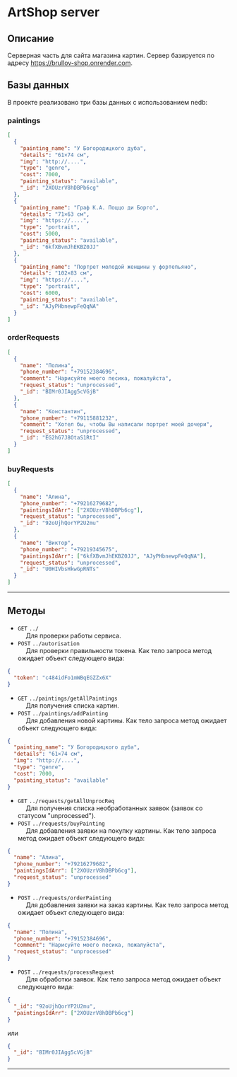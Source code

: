 # ArtShop server

## Описание

Серверная часть для сайта магазина картин. Сервер базируется по адресу <https://brullov-shop.onrender.com>. <br>

## Базы данных

В проекте реализовано три базы данных с использованием nedb: <br>

### paintings

```json
[
  {
    "painting_name": "У Богородицкого дуба",
    "details": "61×74 см",
    "img": "http://....",
    "type": "genre",
    "cost": 7000,
    "painting_status": "available",
    "_id": "2XOUzrV8hDBPb6cg"
  },
  {
    "painting_name": "Граф К.А. Поццо ди Борго",
    "details": "71×63 см",
    "img": "https://....",
    "type": "portrait",
    "cost": 5000,
    "painting_status": "available",
    "_id": "6kfXBvmJhEKBZ0JJ"
  },
  {
    "painting_name": "Портрет молодой женщины у фортепьяно",
    "details": "102×83 см",
    "img": "https://....",
    "type": "portrait",
    "cost": 6000,
    "painting_status": "available",
    "_id": "AJyPHbnewpFeQqNA"
  }
]
```

### orderRequests

```json
[
  {
    "name": "Полина",
    "phone_number": "+79152384696",
    "comment": "Нарисуйте моего песика, пожалуйста",
    "request_status": "unprocessed",
    "_id": "BIMr0JIAgg5cVGjB"
  },
  {
    "name": "Константин",
    "phone_number": "+79115881232",
    "comment": "Хотел бы, чтобы Вы написали портрет моей дочери",
    "request_status": "unprocessed",
    "_id": "EG2hG7J8OtaS1RtI"
  }
]
```

### buyRequests

```json
[
  {
    "name": "Алина",
    "phone_number": "+79216279682",
    "paintingsIdArr": ["2XOUzrV8hDBPb6cg"],
    "request_status": "unprocessed",
    "_id": "92oUjhQorYP2U2mu"
  },
  {
    "name": "Виктор",
    "phone_number": "+79219345675",
    "paintingsIdArr": ["6kfXBvmJhEKBZ0JJ", "AJyPHbnewpFeQqNA"],
    "request_status": "unprocessed",
    "_id": "U0HIVbsHkwGpRNTs"
  }
]
```

---

## Методы

- `GET` `../`
  <br>&emsp; Для проверки работы сервиса.
- `POST` `../autorisation`
  <br>&emsp; Для проверки правильности токена.
  Как тело запроса метод ожидает объект следующего вида: <br>

```json
{
  "token": "c484idFo1mWBqEGZZx6X"
}
```

- `GET` `../paintings/getAllPaintings`
  <br>&emsp; Для получения списка картин.
- `POST` `../paintings/addPainting`
  <br>&emsp; Для добавления новой картины.
  Как тело запроса метод ожидает объект следующего вида: <br>

```json
{
  "painting_name": "У Богородицкого дуба",
  "details": "61×74 см",
  "img": "http://....",
  "type": "genre",
  "cost": 7000,
  "painting_status": "available"
}
```

- `GET` `../requests/getAllUnprocReq`
  <br>&emsp; Для получения списка необработанных заявок (заявок со статусом "unprocessed").<br>
- `POST` `../requests/buyPainting`
  <br>&emsp; Для добавления заявки на покупку картины.
  Как тело запроса метод ожидает объект следующего вида: <br>

```json
{
  "name": "Алина",
  "phone_number": "+79216279682",
  "paintingsIdArr": ["2XOUzrV8hDBPb6cg"],
  "request_status": "unprocessed"
}
```

- `POST` `../requests/orderPainting`
  <br>&emsp; Для добавления заявки на заказ картины.
  Как тело запроса метод ожидает объект следующего вида: <br>

```json
{
  "name": "Полина",
  "phone_number": "+79152384696",
  "comment": "Нарисуйте моего песика, пожалуйста",
  "request_status": "unprocessed"
}
```

- `POST` `../requests/processRequest`
  <br>&emsp; Для обработки заявок.
  Как тело запроса метод ожидает объект следующего вида: <br>

```json
{
  "_id": "92oUjhQorYP2U2mu",
  "paintingsIdArr": ["2XOUzrV8hDBPb6cg"]
}
```

или

```json
{
  "_id": "BIMr0JIAgg5cVGjB"
}
```

---
